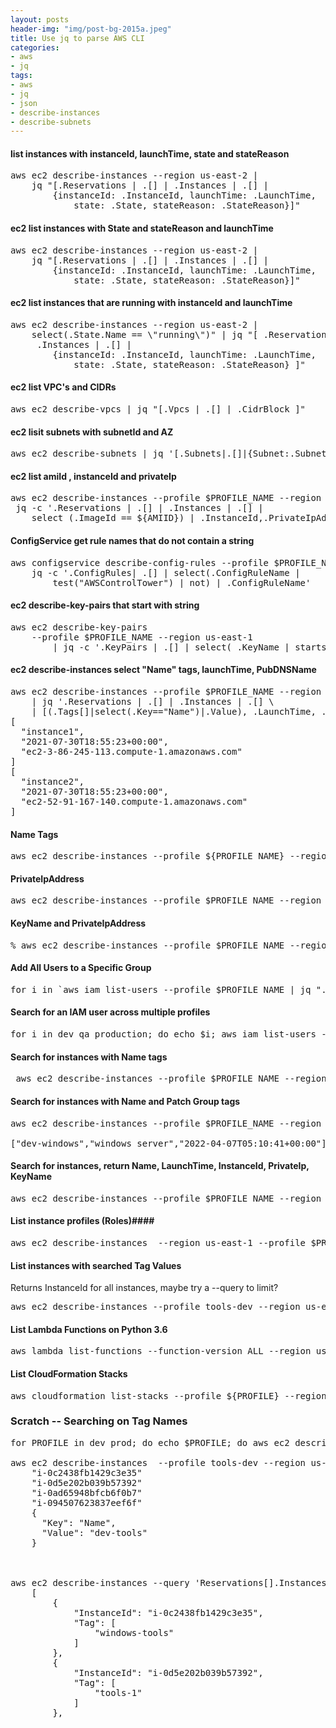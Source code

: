 ```yaml
---
layout: posts
header-img: "img/post-bg-2015a.jpeg"
title: Use jq to parse AWS CLI
categories:
- aws
- jq
tags:
- aws
- jq
- json
- describe-instances
- describe-subnets
---
```

#### list instances with instanceId, launchTime, state and stateReason
<pre>aws ec2 describe-instances --region us-east-2 |
    jq "[.Reservations | .[] | .Instances | .[] |
        {instanceId: .InstanceId, launchTime: .LaunchTime,
            state: .State, stateReason: .StateReason}]"</pre>

#### ec2 list instances with State and stateReason and launchTime
<pre>aws ec2 describe-instances --region us-east-2 | 
    jq "[.Reservations | .[] | .Instances | .[] |
        {instanceId: .InstanceId, launchTime: .LaunchTime, 
            state: .State, stateReason: .StateReason}]"</pre>

#### ec2 list instances that are running with instanceId and launchTime
<pre>aws ec2 describe-instances --region us-east-2 | 
    select(.State.Name == \"running\")" | jq "[ .Reservations | .[] |
     .Instances | .[] |
        {instanceId: .InstanceId, launchTime: .LaunchTime, 
            state: .State, stateReason: .StateReason} ]"</pre>

#### ec2 list VPC's and CIDRs
<pre>aws ec2 describe-vpcs | jq "[.Vpcs | .[] | .CidrBlock ]"</pre>

#### ec2 lisit subnets with subnetId and AZ 
<pre>aws ec2 describe-subnets | jq '[.Subnets|.[]|{Subnet:.SubnetId,AZ:.AvailabilityZone}]'</pre>

#### ec2 list amiId , instanceId and privateIp
<pre>aws ec2 describe-instances --profile $PROFILE_NAME --region us-east-1 |
 jq -c '.Reservations | .[] | .Instances | .[] | 
    select (.ImageId == ${AMIID}) | .InstanceId,.PrivateIpAddress'</pre>

#### ConfigService get rule names that do not contain a string
<pre>aws configservice describe-config-rules --profile $PROFILE_NAME --region us-east-1 | 
    jq -c '.ConfigRules| .[] | select(.ConfigRuleName | 
        test("AWSControlTower") | not) | .ConfigRuleName'</pre>

#### ec2 describe-key-pairs that start with string
<pre>aws ec2 describe-key-pairs 
    --profile $PROFILE_NAME --region us-east-1 
        | jq -c '.KeyPairs | .[] | select( .KeyName | startswith("test-string"))'</pre>

#### ec2 describe-instances select "Name" tags, launchTime, PubDNSName
<pre>aws ec2 describe-instances --profile $PROFILE_NAME --region us-east-1 \
    | jq '.Reservations | .[] | .Instances | .[] \
    | [(.Tags[]|select(.Key=="Name")|.Value), .LaunchTime, .PublicDnsName ]' 
[
  "instance1",
  "2021-07-30T18:55:23+00:00",
  "ec2-3-86-245-113.compute-1.amazonaws.com"
]
[
  "instance2",
  "2021-07-30T18:55:23+00:00",
  "ec2-52-91-167-140.compute-1.amazonaws.com"
]
</pre>

#### Name Tags
<pre>
aws ec2 describe-instances --profile ${PROFILE_NAME} --region us-east-1 | jq '.Reservations | .[] | .Instances | .[] | [(.Tags[]|select(.Key=="Name")|.Value)]'
</pre>

#### PrivateIpAddress
<pre>
aws ec2 describe-instances --profile $PROFILE_NAME --region us-east-1 | jq '.Reservations | .[] | .Instances | .[] | [(.Tags[]|select(.Key=="Name")|.Value), .LaunchTime, .PrivateIpAddress ]'
</pre>

#### KeyName and PrivateIpAddress
<pre>
% aws ec2 describe-instances --profile $PROFILE_NAME --region us-east-1 | jq '.Reservations | .[] | .Instances | .[] | [(.Tags[]|select(.Key=="Name")|.Value), .KeyName, .PrivateIpAddress ]'
</pre>

#### Add All Users to a Specific Group
<pre>
for i in `aws iam list-users --profile $PROFILE_NAME | jq ".[] | .[] | .UserName" | sed 's/"//g'`; do aws iam add-user-to-group --user-name ${i} --group-name ReadOnly --profile $PROFILE_NAME; done 
</pre>

#### Search for an IAM user across multiple profiles
<pre>for i in dev qa production; do echo $i; aws iam list-users --profile $i  | jq '.[] | .[] | select(.UserName | startswith("jdoe"))'; done</pre>

#### Search for instances with Name tags
<pre> aws ec2 describe-instances --profile $PROFILE_NAME --region us-east-1  | jq -c '.Reservations | .[] | .Instances  |.[] | [(.Tags[]|select(.Key=="Name")|.Value), .LaunchTime, .PublicDnsName ]'</pre>

#### Search for instances with Name and Patch Group tags
<pre>
aws ec2 describe-instances --profile $PROFILE_NAME --region us-east-1  | jq -c '.Reservations | .[] | .Instances  |.[] | [(.Tags[]|select(.Key=="Patch Group")|.Value), (.Tags[]|select(.Key=="Name")|.Value), .LaunchTime ]'                

["dev-windows","windows_server","2022-04-07T05:10:41+00:00"]
</pre>

#### Search for instances, return Name, LaunchTime, InstanceId, PrivateIp, KeyName
<pre>
aws ec2 describe-instances --profile $PROFILE_NAME --region us-east-1 | jq '.Reservations | .[] | .Instances | .[]  | [(.Tags[]|select(.Key=="Name")|.Value), .LaunchTime, .InstanceId, .PrivateIpAddress, .KeyName ]'
</pre>

#### List instance profiles (Roles)####
<pre>
aws ec2 describe-instances  --region us-east-1 --profile $PROFILE_NAME  | jq '.Reservations | .[] | .Instances | .[] | (.Tags[]|select(.Key=="Name")|.Value), .IamInstanceProfile'
</pre>

#### List instances with searched Tag Values
Returns InstanceId for all instances, maybe try a --query to limit?
<pre>
aws ec2 describe-instances --profile tools-dev --region us-east-1 | jq '.Reservations | .[] | .Instances | .[] | (.Tags[]|select(.Value | startswith("tools"))), .InstanceId'
</pre>

#### List Lambda Functions on Python 3.6
<pre>
aws lambda list-functions --function-version ALL --region us-east-1 --output text --query "Functions[?Runtime=='python3.6'].FunctionArn" --profile tools-root
</pre>

#### List CloudFormation Stacks
<pre>
aws cloudformation list-stacks --profile ${PROFILE} --region us-west-2  | jq -c '.StackSummaries | .[] | (select(.StackStatus | contains("COMPLETE")))' | grep ${STRING_TO_GREP_FOR}
</pre>

### Scratch -- Searching on Tag Names
<pre>
for PROFILE in dev prod; do echo $PROFILE; do aws ec2 describe-instances --profile $PROFILE --region us-east-1  | jq -c '.Reservations | .[] | .Instances  |.[] | [(.Tags[]|select(.Value | contains("tools"))), .State ]'; done 

aws ec2 describe-instances  --profile tools-dev --region us-east-1 | jq '.Reservations[].Instances[] | (.Tags[]|select(.Value | contains("bastion"))), .InstanceId'
	"i-0c2438fb1429c3e35"
	"i-0d5e202b039b57392"
	"i-0ad65948bfcb6f0b7"
	"i-094507623837eef6f"
	{
	  "Key": "Name",
	  "Value": "dev-tools"
	}



aws ec2 describe-instances --query 'Reservations[].Instances[].{InstanceId:InstanceId, Tag:Tags[?Key==`Name`].Value}'  --profile tools-dev --region us-east-1
	[
	    {
	        "InstanceId": "i-0c2438fb1429c3e35",
	        "Tag": [
	            "windows-tools"
	        ]
	    },
	    {
	        "InstanceId": "i-0d5e202b039b57392",
	        "Tag": [
	            "tools-1"
	        ]
	    },
</pre>
